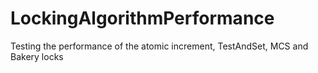 # LockingAlgorithmPerformance
Testing the performance of the atomic increment, TestAndSet, MCS and Bakery locks
